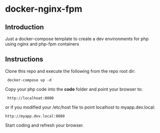 # docker-nginx-fpm

 ## Introduction

Just a docker-compose template to create a dev environments for php using nginx and php-fpm containers

 ## Instructions

 Clone this repo and execute the following from the repo root dir:

 ``` docker-compose up -d```

Copy your php code into the **code** folder and point your browser to:

``` http://localhoat:8080``` 

or if you modified your /etc/host file to point localhost to myapp.dev.local:

```http://myapp.dev.local:8080```


Start coding and refresh your browser.
